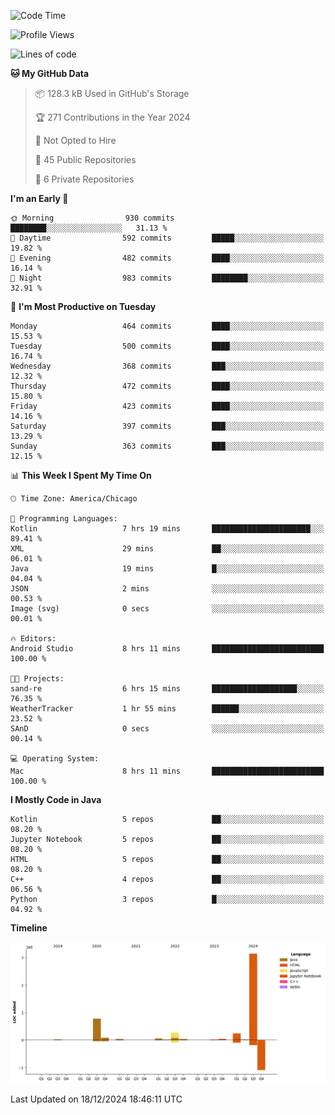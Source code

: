 <!--START_SECTION:waka-->
![Code Time](http://img.shields.io/badge/Code%20Time-718%20hrs%2040%20mins-blue)

![Profile Views](http://img.shields.io/badge/Profile%20Views-8-blue)

![Lines of code](https://img.shields.io/badge/From%20Hello%20World%20I%27ve%20Written-4.8%20million%20lines%20of%20code-blue)

**🐱 My GitHub Data** 

> 📦 128.3 kB Used in GitHub's Storage 
 > 
> 🏆 271 Contributions in the Year 2024
 > 
> 🚫 Not Opted to Hire
 > 
> 📜 45 Public Repositories 
 > 
> 🔑 6 Private Repositories 
 > 
**I'm an Early 🐤** 

```text
🌞 Morning                930 commits         ████████░░░░░░░░░░░░░░░░░   31.13 % 
🌆 Daytime                592 commits         █████░░░░░░░░░░░░░░░░░░░░   19.82 % 
🌃 Evening                482 commits         ████░░░░░░░░░░░░░░░░░░░░░   16.14 % 
🌙 Night                  983 commits         ████████░░░░░░░░░░░░░░░░░   32.91 % 
```
📅 **I'm Most Productive on Tuesday** 

```text
Monday                   464 commits         ████░░░░░░░░░░░░░░░░░░░░░   15.53 % 
Tuesday                  500 commits         ████░░░░░░░░░░░░░░░░░░░░░   16.74 % 
Wednesday                368 commits         ███░░░░░░░░░░░░░░░░░░░░░░   12.32 % 
Thursday                 472 commits         ████░░░░░░░░░░░░░░░░░░░░░   15.80 % 
Friday                   423 commits         ████░░░░░░░░░░░░░░░░░░░░░   14.16 % 
Saturday                 397 commits         ███░░░░░░░░░░░░░░░░░░░░░░   13.29 % 
Sunday                   363 commits         ███░░░░░░░░░░░░░░░░░░░░░░   12.15 % 
```


📊 **This Week I Spent My Time On** 

```text
🕑︎ Time Zone: America/Chicago

💬 Programming Languages: 
Kotlin                   7 hrs 19 mins       ██████████████████████░░░   89.41 % 
XML                      29 mins             ██░░░░░░░░░░░░░░░░░░░░░░░   06.01 % 
Java                     19 mins             █░░░░░░░░░░░░░░░░░░░░░░░░   04.04 % 
JSON                     2 mins              ░░░░░░░░░░░░░░░░░░░░░░░░░   00.53 % 
Image (svg)              0 secs              ░░░░░░░░░░░░░░░░░░░░░░░░░   00.01 % 

🔥 Editors: 
Android Studio           8 hrs 11 mins       █████████████████████████   100.00 % 

🐱‍💻 Projects: 
sand-re                  6 hrs 15 mins       ███████████████████░░░░░░   76.35 % 
WeatherTracker           1 hr 55 mins        ██████░░░░░░░░░░░░░░░░░░░   23.52 % 
SAnD                     0 secs              ░░░░░░░░░░░░░░░░░░░░░░░░░   00.14 % 

💻 Operating System: 
Mac                      8 hrs 11 mins       █████████████████████████   100.00 % 
```

**I Mostly Code in Java** 

```text
Kotlin                   5 repos             ██░░░░░░░░░░░░░░░░░░░░░░░   08.20 % 
Jupyter Notebook         5 repos             ██░░░░░░░░░░░░░░░░░░░░░░░   08.20 % 
HTML                     5 repos             ██░░░░░░░░░░░░░░░░░░░░░░░   08.20 % 
C++                      4 repos             ██░░░░░░░░░░░░░░░░░░░░░░░   06.56 % 
Python                   3 repos             █░░░░░░░░░░░░░░░░░░░░░░░░   04.92 % 
```



**Timeline**

![Lines of Code chart](https://raw.githubusercontent.com/phanijsp/phanijsp/main/assets/bar_graph.png)


 Last Updated on 18/12/2024 18:46:11 UTC
<!--END_SECTION:waka-->
